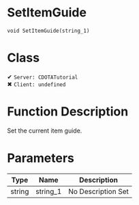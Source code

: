 # SetItemGuide
```
void SetItemGuide(string_1)
```
# Class
✔ `Server: CDOTATutorial`  
✖ `Client: undefined`  

# Function Description
Set the current item guide.
# Parameters
Type|Name|Description
--|--|--
string|string_1|No Description Set
